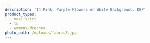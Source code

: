 ```yaml
---
description: '14 Pink, Purple Flowers on White Background. DBP'
product_types:
  - maxi-skirt
  - to
  - womens-dresses
photo_path: /uploads/fabric8.jpg
---
```

